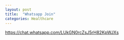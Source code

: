 ```yaml
---
layout: post
title:  "Whatsapp Join"
categories: Healthcare
---
```


https://chat.whatsapp.com/LUkGN0rcZsJ5rH82KpWJXs    
